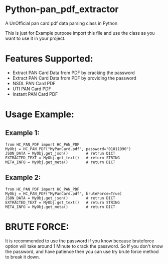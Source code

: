 # Python-pan_pdf_extractor
A UnOfficial pan card pdf data parsing class in Python

This is just for Example purpose
import this file and use the class as you want to use it in your project.

# Features Supported:
* Extract PAN Card Data from PDF by cracking the password
* Extract PAN Card Data from PDF by providing the password
* NSDL PAN Card PDF
* UTI PAN Card PDF
* Instant PAN Card PDF

# Usage Example:

## Example 1:

    from HC_PAN_PDF import HC_PAN_PDF
    MyObj = HC_PAN_PDF("MyPanCard.pdf", password="01011990")
    JSON_DATA = MyObj.get_json()        # retrun DICT
    EXTRACTED_TEXT = MyObj.get_text()   # return STRING
    META_INFO = MyObj.get_meta()        # return DICT

## Example 2:

    from HC_PAN_PDF import HC_PAN_PDF
    MyObj = HC_PAN_PDF("MyPanCard.pdf", bruteForce=True)
    JSON_DATA = MyObj.get_json()        # retrun DICT
    EXTRACTED_TEXT = MyObj.get_text()   # return STRING
    META_INFO = MyObj.get_meta()        # return DICT

# BRUTE FORCE:
It is recommended to use the password if you know because bruteforce option will take around 1 Minute to crack the password.
So If you don't know the password, and have patience then you can use try brute force method to break it down.